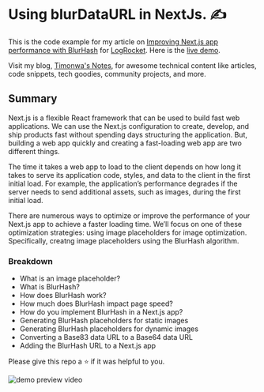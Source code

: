 # Using blurDataURL in NextJs. ✍️

This is the code example for my article on [Improving Next.js app performance with BlurHash](https://blog.logrocket.com/improving-nextjs-app-performance-blurhash/) for [LogRocket](https://logrocket.com/). Here is the [live demo](https://using-blur-data-url-in-next-js.vercel.app/).

Visit my blog, [Timonwa's Notes](https://blog.timonwa.com), for awesome technical content like articles, code snippets, tech goodies, community projects, and more.
## Summary
Next.js is a flexible React framework that can be used to build fast web applications. We can use the Next.js configuration to create, develop, and ship products fast without spending days structuring the application. But, building a web app quickly and creating a fast-loading web app are two different things.

The time it takes a web app to load to the client depends on how long it takes to serve its application code, styles, and data to the client in the first initial load. For example, the application’s performance degrades if the server needs to send additional assets, such as images, during the first initial load.

There are numerous ways to optimize or improve the performance of your Next.js app to achieve a faster loading time. We’ll focus on one of these optimization strategies: using image placeholders for image optimization. Specifically, creatng image placeholders using the BlurHash algorithm.

### Breakdown
- What is an image placeholder?
- What is BlurHash?
- How does BlurHash work?
- How much does BlurHash impact page speed?
- How do you implement BlurHash in a Next.js app?
- Generating BlurHash placeholders for static images
- Generating BlurHash placeholders for dynamic images
- Converting a Base83 data URL to a Base64 data URL
- Adding the BlurHash URL to a Next.js app

Please give this repo a ⭐ if it was helpful to you.

![demo preview video](https://user-images.githubusercontent.com/63044364/194695799-96ce7f62-ea12-4660-ab2d-06c8c755d220.gif)
